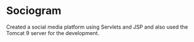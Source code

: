 # Sociogram
Created a social media platform using Servlets and JSP and also used the Tomcat 9 server for the development.
